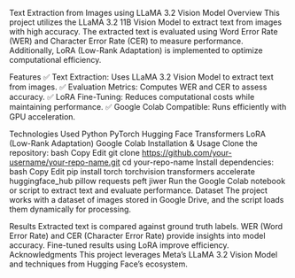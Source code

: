 Text Extraction from Images using LLaMA 3.2 Vision Model
Overview
This project utilizes the LLaMA 3.2 11B Vision Model to extract text from images with high accuracy. The extracted text is evaluated using Word Error Rate (WER) and Character Error Rate (CER) to measure performance. Additionally, LoRA (Low-Rank Adaptation) is implemented to optimize computational efficiency.

Features
✅ Text Extraction: Uses LLaMA 3.2 Vision Model to extract text from images.
✅ Evaluation Metrics: Computes WER and CER to assess accuracy.
✅ LoRA Fine-Tuning: Reduces computational costs while maintaining performance.
✅ Google Colab Compatible: Runs efficiently with GPU acceleration.

Technologies Used
Python
PyTorch
Hugging Face Transformers
LoRA (Low-Rank Adaptation)
Google Colab
Installation & Usage
Clone the repository:
bash
Copy
Edit
git clone https://github.com/your-username/your-repo-name.git
cd your-repo-name
Install dependencies:
bash
Copy
Edit
pip install torch torchvision transformers accelerate huggingface_hub pillow requests peft jiwer
Run the Google Colab notebook or script to extract text and evaluate performance.
Dataset
The project works with a dataset of images stored in Google Drive, and the script loads them dynamically for processing.

Results
Extracted text is compared against ground truth labels.
WER (Word Error Rate) and CER (Character Error Rate) provide insights into model accuracy.
Fine-tuned results using LoRA improve efficiency.
Acknowledgments
This project leverages Meta’s LLaMA 3.2 Vision Model and techniques from Hugging Face’s ecosystem.
